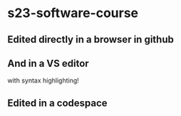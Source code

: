 # s23-software-course

## Edited directly in a browser in github

## And in a VS editor

with syntax highlighting!

## Edited in a codespace